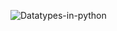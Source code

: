 ![Datatypes-in-python](https://user-images.githubusercontent.com/76912120/231388898-fc818433-af6b-4a45-a452-af0b1910f4ba.jpg)

